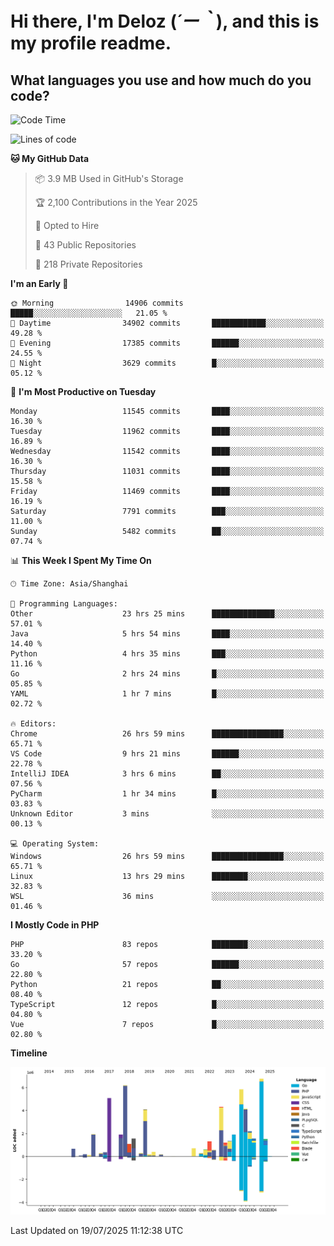 # **Hi there, I'm Deloz (*´ー｀*), and this is my profile readme.**

## **What languages you use and how much do you code?**

<!--START_SECTION:waka-->
![Code Time](http://img.shields.io/badge/Code%20Time-6%2C916%20hrs%2055%20mins-blue)

![Lines of code](https://img.shields.io/badge/From%20Hello%20World%20I%27ve%20Written-58.6%20million%20lines%20of%20code-blue)

**🐱 My GitHub Data** 

> 📦 3.9 MB Used in GitHub's Storage 
 > 
> 🏆 2,100 Contributions in the Year 2025
 > 
> 💼 Opted to Hire
 > 
> 📜 43 Public Repositories 
 > 
> 🔑 218 Private Repositories 
 > 
**I'm an Early 🐤** 

```text
🌞 Morning                14906 commits       █████░░░░░░░░░░░░░░░░░░░░   21.05 % 
🌆 Daytime                34902 commits       ████████████░░░░░░░░░░░░░   49.28 % 
🌃 Evening                17385 commits       ██████░░░░░░░░░░░░░░░░░░░   24.55 % 
🌙 Night                  3629 commits        █░░░░░░░░░░░░░░░░░░░░░░░░   05.12 % 
```
📅 **I'm Most Productive on Tuesday** 

```text
Monday                   11545 commits       ████░░░░░░░░░░░░░░░░░░░░░   16.30 % 
Tuesday                  11962 commits       ████░░░░░░░░░░░░░░░░░░░░░   16.89 % 
Wednesday                11542 commits       ████░░░░░░░░░░░░░░░░░░░░░   16.30 % 
Thursday                 11031 commits       ████░░░░░░░░░░░░░░░░░░░░░   15.58 % 
Friday                   11469 commits       ████░░░░░░░░░░░░░░░░░░░░░   16.19 % 
Saturday                 7791 commits        ███░░░░░░░░░░░░░░░░░░░░░░   11.00 % 
Sunday                   5482 commits        ██░░░░░░░░░░░░░░░░░░░░░░░   07.74 % 
```


📊 **This Week I Spent My Time On** 

```text
🕑︎ Time Zone: Asia/Shanghai

💬 Programming Languages: 
Other                    23 hrs 25 mins      ██████████████░░░░░░░░░░░   57.01 % 
Java                     5 hrs 54 mins       ████░░░░░░░░░░░░░░░░░░░░░   14.40 % 
Python                   4 hrs 35 mins       ███░░░░░░░░░░░░░░░░░░░░░░   11.16 % 
Go                       2 hrs 24 mins       █░░░░░░░░░░░░░░░░░░░░░░░░   05.85 % 
YAML                     1 hr 7 mins         █░░░░░░░░░░░░░░░░░░░░░░░░   02.72 % 

🔥 Editors: 
Chrome                   26 hrs 59 mins      ████████████████░░░░░░░░░   65.71 % 
VS Code                  9 hrs 21 mins       ██████░░░░░░░░░░░░░░░░░░░   22.78 % 
IntelliJ IDEA            3 hrs 6 mins        ██░░░░░░░░░░░░░░░░░░░░░░░   07.56 % 
PyCharm                  1 hr 34 mins        █░░░░░░░░░░░░░░░░░░░░░░░░   03.83 % 
Unknown Editor           3 mins              ░░░░░░░░░░░░░░░░░░░░░░░░░   00.13 % 

💻 Operating System: 
Windows                  26 hrs 59 mins      ████████████████░░░░░░░░░   65.71 % 
Linux                    13 hrs 29 mins      ████████░░░░░░░░░░░░░░░░░   32.83 % 
WSL                      36 mins             ░░░░░░░░░░░░░░░░░░░░░░░░░   01.46 % 
```

**I Mostly Code in PHP** 

```text
PHP                      83 repos            ████████░░░░░░░░░░░░░░░░░   33.20 % 
Go                       57 repos            ██████░░░░░░░░░░░░░░░░░░░   22.80 % 
Python                   21 repos            ██░░░░░░░░░░░░░░░░░░░░░░░   08.40 % 
TypeScript               12 repos            █░░░░░░░░░░░░░░░░░░░░░░░░   04.80 % 
Vue                      7 repos             █░░░░░░░░░░░░░░░░░░░░░░░░   02.80 % 
```



**Timeline**

![Lines of Code chart](https://raw.githubusercontent.com/deloz/deloz/main/assets/bar_graph.png)


 Last Updated on 19/07/2025 11:12:38 UTC
<!--END_SECTION:waka-->

